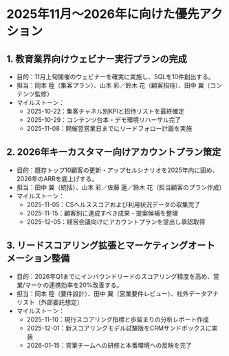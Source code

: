 # 2025年11月〜2026年に向けた優先アクション

## 1. 教育業界向けウェビナー実行プランの完成
- 目的：11月上旬開催のウェビナーを確実に実施し、SQLを10件創出する。
- 担当：岡本 陸（集客プラン）、山本 彩／鈴木 花（顧客招待）、田中 翼（コンテンツ監修）
- マイルストーン：
  - 2025-10-22：集客チャネル別KPIと招待リストを最終確定
  - 2025-10-29：コンテンツ台本・デモ環境リハーサル完了
  - 2025-11-08：開催翌営業日までにリードフォロー計画を実施

## 2. 2026年キーカスタマー向けアカウントプラン策定
- 目的：既存トップ10顧客の更新・アップセルシナリオを2025年内に固め、2026年のARRを底上げする。
- 担当：田中 翼（統括）、山本 彩／佐藤 蓮／鈴木 花（担当顧客のプラン作成）
- マイルストーン：
  - 2025-11-05：CSヘルススコアおよび利用状況データの収集完了
  - 2025-11-15：顧客別に達成すべき成果・提案候補を整理
  - 2025-12-05：経営会議向けにアカウントプランを提出し承認取得

## 3. リードスコアリング拡張とマーケティングオートメーション整備
- 目的：2026年Q1までにインバウンドリードのスコアリング精度を高め、営業/マーケの連携効率を20%改善する。
- 担当：岡本 陸（要件設計）、田中 翼（営業要件レビュー）、社外データアナリスト（外部委託想定）
- マイルストーン：
  - 2025-11-10：現行スコアリング指標と歩留まりの分析レポート作成
  - 2025-12-01：新スコアリングモデル試験版をCRMサンドボックスに実装
  - 2026-01-15：営業チームへの研修と本番環境への反映を完了
